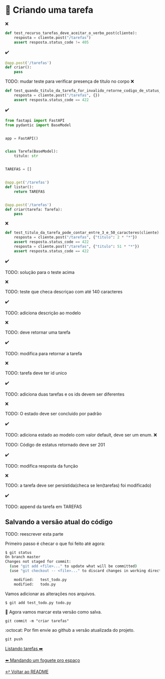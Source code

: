 # :memo: Criando uma tarefa

:x:

```python
def test_recurso_tarefas_deve_aceitar_o_verbo_post(cliente):
    resposta = cliente.post("/tarefas")
    assert resposta.status_code != 405
```

:heavy_check_mark:

```python
@app.post('/tarefas')
def criar():
    pass
```

TODO: mudar teste para verificar presença de titulo no corpo
:x:

```python
def test_quando_titulo_da_tarefa_for_invalido_retorne_codigo_de_status_422(cliente):
    resposta = cliente.post("/tarefas", {})
    assert resposta.status_code == 422
```

:heavy_check_mark:

```python
from fastapi import FastAPI
from pydantic import BaseModel


app = FastAPI()


class Tarefa(BaseModel):
    titulo: str


TAREFAS = []


@app.get('/tarefas')
def listar():
    return TAREFAS


@app.post('/tarefas')
def criar(tarefa: Tarefa):
    pass
```

:x:

```python
def test_titulo_da_tarefa_pode_contar_entre_3_e_50_caracteres(cliente):
    resposta = cliente.post("/tarefas", {"titulo": 2 * "*"})
    assert resposta.status_code == 422
    resposta = cliente.post("/tarefas", {"titulo": 51 * "*"})
    assert resposta.status_code == 422
```
:heavy_check_mark:

TODO: solução para o teste acima


:x:

TODO: teste que checa descriçao com até 140 caracteres

:heavy_check_mark:

TODO: adiciona descrição ao modelo


:x:

TODO: deve retornar uma tarefa

:heavy_check_mark:

TODO: modifica para retornar a tarefa

:x:

TODO: tarefa deve ter id unico


:heavy_check_mark:

TODO: adiciona duas tarefas e os ids devem ser diferentes

:x:

TODO: O estado deve ser concluido por padrão

:heavy_check_mark:

TODO: adiciona estado ao modelo com valor default, deve ser um enum.
:x:

TODO: Código de estatus retornado deve ser 201

:heavy_check_mark:

TODO: modifica resposta da função

:x:

TODO: a tarefa deve ser persistida(checa se len(tarefas) foi modificado)

:heavy_check_mark:

TODO: append da tarefa em TAREFAS

## Salvando a versão atual do código

TODO: reescrever esta parte

Primeiro passo é checar o que foi feito até agora:

```bash
$ git status
On branch master
Changes not staged for commit:
  (use "git add <file>..." to update what will be committed)
  (use "git checkout -- <file>..." to discard changes in working directory)

	modified:   test_todo.py
	modified:   todo.py
```

Vamos adicionar as alterações nos arquivos.

`$ git add test_todo.py todo.py`

:floppy_disk: Agora vamos marcar esta versão como salva.

`git commit -m "criar tarefas"`

:octocat: Por fim envie ao github a versão atualizada do projeto.

`git push`

[Listando tarefas :arrow_right:](listar.md)

[:arrow_left: Mandando um foguete pro espaço](deploy.md)

[:leftwards_arrow_with_hook: Voltar ao README ](README.md)
